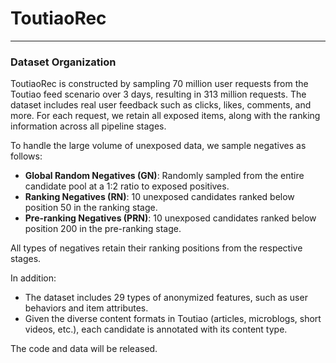 # ToutiaoRec

---

### Dataset Organization

ToutiaoRec is constructed by sampling 70 million user requests from the Toutiao feed scenario over 3 days, resulting in 313 million requests. The dataset includes real user feedback such as clicks, likes, comments, and more. For each request, we retain all exposed items, along with the ranking information across all pipeline stages.

To handle the large volume of unexposed data, we sample negatives as follows:

- **Global Random Negatives (GN)**: Randomly sampled from the entire candidate pool at a 1:2 ratio to exposed positives.
- **Ranking Negatives (RN)**: 10 unexposed candidates ranked below position 50 in the ranking stage.
- **Pre-ranking Negatives (PRN)**: 10 unexposed candidates ranked below position 200 in the pre-ranking stage.

All types of negatives retain their ranking positions from the respective stages.

In addition:

- The dataset includes 29 types of anonymized features, such as user behaviors and item attributes.
- Given the diverse content formats in Toutiao (articles, microblogs, short videos, etc.), each candidate is annotated with its content type.

The code and data will be released.
